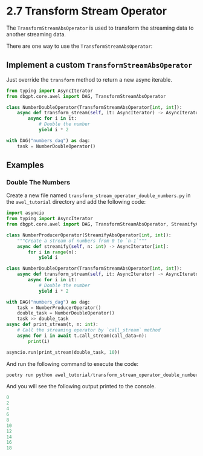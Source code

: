 # 2.7 Transform Stream Operator

The `TransformStreamAbsOperator` is used to transform the streaming data to another 
streaming data.

There are one way to use the `TransformStreamAbsOperator`:

## Implement a custom `TransformStreamAbsOperator`

Just override the `transform` method to return a new async iterable.

```py
from typing import AsyncIterator
from dbgpt.core.awel import DAG, TransformStreamAbsOperator

class NumberDoubleOperator(TransformStreamAbsOperator[int, int]):
    async def transform_stream(self, it: AsyncIterator) -> AsyncIterator[int]:
        async for i in it:
            # Double the number
            yield i * 2

with DAG("numbers_dag") as dag:
    task = NumberDoubleOperator()
```

## Examples

### Double The Numbers

Create a new file named `transform_stream_operator_double_numbers.py` in the `awel_tutorial` directory and add the following code:

```py
import asyncio
from typing import AsyncIterator
from dbgpt.core.awel import DAG, TransformStreamAbsOperator, StreamifyAbsOperator

class NumberProducerOperator(StreamifyAbsOperator[int, int]):
    """Create a stream of numbers from 0 to `n-1`"""
    async def streamify(self, n: int) -> AsyncIterator[int]:
        for i in range(n):
            yield i

class NumberDoubleOperator(TransformStreamAbsOperator[int, int]):
    async def transform_stream(self, it: AsyncIterator) -> AsyncIterator[int]:
        async for i in it:
            # Double the number
            yield i * 2

with DAG("numbers_dag") as dag:
    task = NumberProducerOperator()
    double_task = NumberDoubleOperator()
    task >> double_task
async def print_stream(t, n: int):
    # Call the streaming operator by `call_stream` method
    async for i in await t.call_stream(call_data=n):
        print(i)

asyncio.run(print_stream(double_task, 10))
```

And run the following command to execute the code:

```py
poetry run python awel_tutorial/transform_stream_operator_double_numbers.py
```

And you will see the following output printed to the console.

```py
0
2
4
6
8
10
12
14
16
18
```